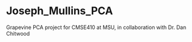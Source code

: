 # Joseph_Mullins_PCA
Grapevine PCA project for CMSE410 at MSU, in collaboration with Dr. Dan Chitwood
